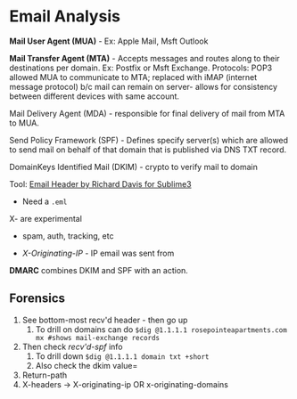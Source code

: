 # Email Analysis

**Mail User Agent (MUA)** - Ex: Apple Mail, Msft Outlook

**Mail Transfer Agent (MTA)** - Accepts messages and routes along to their destinations per domain. Ex: Postfix or Msft Exchange. Protocols: POP3 allowed MUA to communicate to MTA; replaced with iMAP (internet message protocol) b/c mail can remain on server- allows for consistency between different devices with same account.

Mail Delivery Agent (MDA) - responsible for final delivery of mail from MTA to MUA.

Send Policy Framework (SPF) - Defines specify server(s) which are allowed to send mail on behalf of that domain that is published via DNS TXT record. 

DomainKeys Identified Mail (DKIM) - crypto to verify mail to domain



Tool: [Email Header by Richard Davis for Sublime3](https://packagecontrol.io/packages/Email%20Header)

- Need a `.eml`



X-<headers> are experimental

- spam, auth, tracking, etc

- *X-Originating-IP* - IP email was sent from



**DMARC** combines DKIM and SPF with an action.



## Forensics

1. See bottom-most recv'd header - then go up
   1. To drill on domains can do `$dig @1.1.1.1 rosepointeapartments.com mx #shows mail-exchange records`
2. Then check *recv'd-spf* info
   1. To drill down `$dig @1.1.1.1 domain txt +short`
   2. Also check the dkim value=
3. Return-path
4. X-headers -> X-originating-ip OR x-originating-domains
